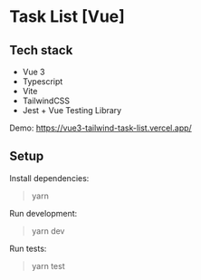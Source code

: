 # Task List [Vue]

## Tech stack
- Vue 3
- Typescript
- Vite
- TailwindCSS
- Jest + Vue Testing Library

Demo: https://vue3-tailwind-task-list.vercel.app/

## Setup

Install dependencies:

> yarn 

Run development:

> yarn dev

Run tests:

> yarn test

